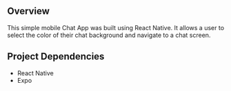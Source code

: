 ## Overview

This simple mobile Chat App was built using React Native. It allows a user to select the color of their chat background and navigate to a chat screen.

## Project Dependencies

- React Native
- Expo